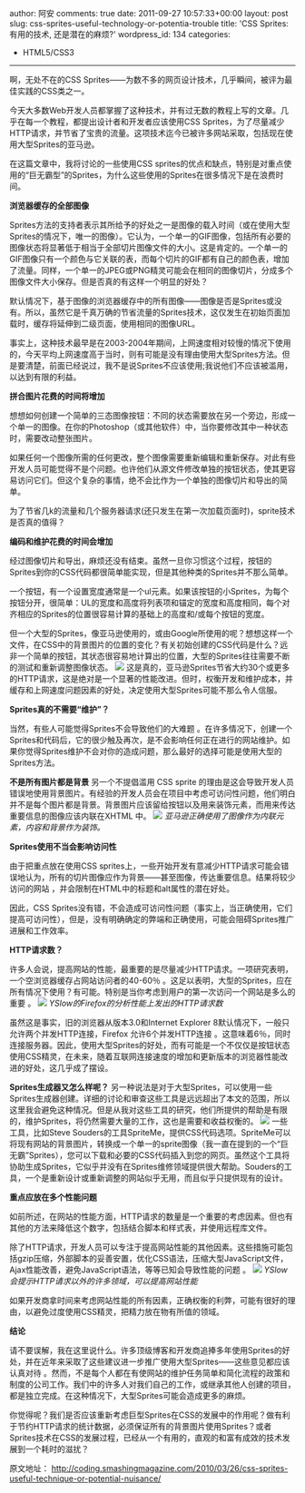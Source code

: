author: 阿安
comments: true
date: 2011-09-27 10:57:33+00:00
layout: post
slug: css-sprites-useful-technology-or-potentia-trouble
title: 'CSS Sprites: 有用的技术, 还是潜在的麻烦?'
wordpress_id: 134
categories:
- HTML5/CSS3
---

啊，无处不在的CSS Sprites——为数不多的网页设计技术，几乎瞬间，被评为最佳实践的CSS类之一。

今天大多数Web开发人员都掌握了这种技术，并有过无数的教程上写的文章。几乎在每一个教程，都提出设计者和开发者应该使用CSS Sprites，为了尽量减少HTTP请求，并节省了宝贵的流量。这项技术迄今已被许多网站采取，包括现在使用大型Sprites的亚马逊。

在这篇文章中，我将讨论的一些使用CSS sprites的优点和缺点，特别是对重点使用的“巨无霸型”的Sprites，为什么这些使用的Sprites在很多情况下是在浪费时间。
<!-- more -->
**浏览器缓存的全部图像**

Sprites方法的支持者表示其所给予的好处之一是图像的载入时间（或在使用大型Sprites的情况下，唯一的图像）。它认为，一个单一的GIF图像，包括所有必要的图像状态将显著低于相当于全部切片图像文件的大小。这是肯定的。一个单一的GIF图像只有一个颜色与它关联的表，而每个切片的GIF都有自己的颜色表，增加了流量。同样，一个单一的JPEG或PNG精灵可能会在相同的图像切片，分成多个图像文件大小保存。但是否真的有这样一个明显的好处？

默认情况下，基于图像的浏览器缓存中的所有图像——图像是否是Sprites或没有。所以，虽然它是千真万确的节省流量的Sprites技术，这仅发生在初始页面加载时，缓存将延伸到二级页面，使用相同的图像URL。

事实上，这种技术最早是在2003-2004年期间，上网速度相对较慢的情况下使用的，今天平均上网速度高于当时，则有可能是没有理由使用大型Sprites方法。但是要清楚，前面已经说过，我不是说Sprites不应该使用;我说他们不应该被滥用，以达到有限的利益。

**拼合图片花费的时间将增加**

想想如何创建一个简单的三态图像按钮：不同的状态需要放在另一个旁边，形成一个单一的图像。在你的Photoshop（或其他软件）中，当你要修改其中一种状态时，需要改动整张图片。

如果任何一个图像所需的任何更改，整个图像需要重新编辑和重新保存。对此有些开发人员可能觉得不是个问题。也许他们从源文件修改单独的按钮状态，使其更容易访问它们。但这个复杂的事情，绝不会比作为一个单独的图像切片和导出的简单。

为了节省几k的流量和几个服务器请求(还只发生在第一次加载页面时)，sprite技术是否真的值得？

**编码和维护花费的时间会增加**

经过图像切片和导出，麻烦还没有结束。虽然一旦你习惯这个过程，按钮的Sprites到你的CSS代码都很简单能实现，但是其他种类的Sprites并不那么简单。

一个按钮，有一个设置宽度通常是一个ul元素。如果该按钮的小Sprites，为每个按钮分开，很简单：UL的宽度和高度将列表项和锚定的宽度和高度相同，每个对齐相应的Sprites的位置很容易计算的基础上的高度和/或每个按钮的宽度。

但一个大型的Sprites，像亚马逊使用的，或由Google所使用的呢？想想这样一个文件，在CSS中的背景图片的位置的变化？有关初始创建的CSS代码是什么？远非一个简单的按钮，其状态很容易地计算出的位置，大型的Sprites往往需要不断的测试和重新调整图像状态。
[![](/wp-content/uploads/2011/09/google-sprite.jpg)](/wp-content/uploads/2011/09/google-sprite.jpg)
这是真的，亚马逊Sprites节省大约30个或更多的HTTP请求，这是绝对是一个显著的性能改进。但时，权衡开发和维护成本，并缓存和上网速度问题因素的好处，决定使用大型Sprites可能不那么令人信服。

**Sprites真的不需要“维护”？**

当然，有些人可能觉得Sprites不会导致他们的大难题 。在许多情况下，创建一个Sprites和代码后，它的很少触及再次，是不会影响任何正在进行的网站维护。如果你觉得Sprites维护不会对你的造成问题，那么最好的选择可能是使用大型的Sprites方法。

**不是所有图片都是背景**
另一个不提倡滥用 CSS sprite 的理由是这会导致开发人员错误地使用背景图片。有经验的开发人员会在项目中考虑可访问性问题，他们明白并不是每个图片都是背景。背景图片应该留给按钮以及用来装饰元素，而用来传达重要信息的图像应该内联在XHTML 中。
[![](/wp-content/uploads/2011/09/bg-content.jpg)](/wp-content/uploads/2011/09/bg-content.jpg)
_亚马逊正确使用了图像作为内联元素，内容和背景作为装饰。_

**Sprites使用不当会影响访问性**

由于把重点放在使用CSS sprites上，一些开始开发有意减少HTTP请求可能会错误地认为，所有的切片图像应作为背景——甚至图像，传达重要信息。结果将较少访问的网站 ，并会限制在HTML中的标题和alt属性的潜在好处。

因此，CSS Sprites没有错，不会造成可访问性问题（事实上，当正确使用，它们提高可访问性），但是，没有明确确定的弊端和正确使用，可能会阻碍Sprites推广进展和工作效率。

**HTTP请求数？**

许多人会说，提高网站的性能，最重要的是尽量减少HTTP请求。一项研究表明，一个空浏览器缓存占网站访问者的40-60％ 。这足以表明，大型的Sprites，应在所有情况下使用？有可能。特别是当你考虑到用户的第一次访问一个网站是多么的重要 。
[![](/wp-content/uploads/2011/09/firebug-http.jpg)](/wp-content/uploads/2011/09/firebug-http.jpg)
_YSlow的Firefox的分析性能上发出的HTTP请求数_

虽然这是事实，旧的浏览器从版本3.0和Internet Explorer 8默认情况下，一般只允许两个并发HTTP连接，Firefox 允许6个并发HTTP连接 。这意味着6％，同时连接服务器。因此，使用大型Sprites的好处，而有可能是一个不仅仅是按钮状态使用CSS精灵，在未来，随着互联网连接速度的增加和更新版本的浏览器性能改进的好处，这几乎成了摆设。


**Sprites生成器又怎么样呢？**
另一种说法是对于大型Sprites，可以使用一些Sprites生成器创建。详细的讨论和审查这些工具是远远超出了本文的范围，所以这里我会避免这种情况。但是从我对这些工具的研究，他们所提供的帮助是有限的，维护Sprites，将仍然需要大量的工作，这也是需要和收益权衡的。
[![](/wp-content/uploads/2011/09/spriteme.jpg)](/wp-content/uploads/2011/09/spriteme.jpg)
一些工具，比如Steve Souders的工具SpriteMe，提供CSS代码选项。SpriteMe可以将现有网站的背景图片，转换成一个单一的sprite图像（我一直在提到的一个“巨无霸”Sprites），您可以下载和必要的CSS代码插入到您的网页。虽然这个工具将协助生成Sprites，它似乎并没有在Sprites维修领域提供很大帮助。Souders的工具，一个是重新设计或重新调整的网站似乎无用，而且似乎只提供现有的设计。

**重点应放在多个性能问题**

如前所述，在网站的性能方面，HTTP请求的数量是一个重要的考虑因素。但也有其他的方法来降低这个数字，包括结合脚本和样式表，并使用远程库文件。

除了HTTP请求，开发人员可以专注于提高网站性能的其他因素。这些措施可能包括gzip压缩，外部脚本的妥善安置，优化CSS语法，压缩大型JavaScript文件，Ajax性能改善，避免JavaScript语法，等等已知会导致性能的问题 。
[![](/wp-content/uploads/2011/09/yslow-multiple.jpg)](/wp-content/uploads/2011/09/yslow-multiple.jpg)
_YSlow会提示HTTP请求以外的许多领域，可以提高网站性能_

如果开发商拿时间来考虑网站性能的所有因素，正确权衡的利弊，可能有很好的理由，以避免过度使用CSS精灵，把精力放在物有所值的领域。

**结论**

请不要误解，我在这里说什么。许多顶级博客和开发商追捧多年使用Sprites的好处，并在近年来采取了这些建议进一步推广使用大型Sprites——这些意见都应该认真对待 。然而，不是每个人都在有使网站的维护任务简单和简化流程的政策和制度的公司工作。我们中的许多人对我们自己的工作，或继承其他人创建的项目，都是独立完成。在这种情况下，大型Sprites可能会造成更多的麻烦。

你觉得呢？我们是否应该重新考虑巨型Sprites在CSS的发展中的作用呢？做有利于节约HTTP请求的统计数据，必须保证所有的背景图片使用Sprites？或者Sprites技术在CSS的发展过程，已经从一个有用的，直观的和富有成效的技术发展到一个耗时的滋扰？


原文地址：
http://coding.smashingmagazine.com/2010/03/26/css-sprites-useful-technique-or-potential-nuisance/
